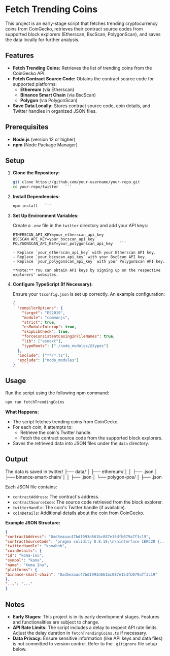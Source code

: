 # Fetch Trending Coins

This project is an early-stage script that fetches trending cryptocurrency coins from CoinGecko, retrieves their contract source codes from supported block explorers (Etherscan, BscScan, PolygonScan), and saves the data locally for further analysis.

## Features

- **Fetch Trending Coins:** Retrieves the list of trending coins from the CoinGecko API.
- **Fetch Contract Source Code:** Obtains the contract source code for supported platforms:
  - **Ethereum** (via Etherscan)
  - **Binance Smart Chain** (via BscScan)
  - **Polygon** (via PolygonScan)
- **Save Data Locally:** Stores contract source code, coin details, and Twitter handles in organized JSON files.

## Prerequisites

- **Node.js** (version 12 or higher)
- **npm** (Node Package Manager)

## Setup

1. **Clone the Repository:**
   ```bash
   git clone https://github.com/your-username/your-repo.git
   cd your-repo/twitter   ```

2. **Install Dependencies:**
   ```bash
   npm install   ```

3. **Set Up Environment Variables:**

   Create a `.env` file in the `twitter` directory and add your API keys:
   ```env
   ETHERSCAN_API_KEY=your_etherscan_api_key
   BSCSCAN_API_KEY=your_bscscan_api_key
   POLYGONSCAN_API_KEY=your_polygonscan_api_key   ```

   - Replace `your_etherscan_api_key` with your Etherscan API key.
   - Replace `your_bscscan_api_key` with your BscScan API key.
   - Replace `your_polygonscan_api_key` with your PolygonScan API key.

   **Note:** You can obtain API keys by signing up on the respective explorers' websites.

4. **Configure TypeScript (If Necessary):**

   Ensure your `tsconfig.json` is set up correctly. An example configuration:
   ```json:title=tsconfig.json
   {
     "compilerOptions": {
       "target": "ES2019",
       "module": "commonjs",
       "strict": true,
       "esModuleInterop": true,
       "skipLibCheck": true,
       "forceConsistentCasingInFileNames": true,
       "lib": ["esnext"],
       "typeRoots": ["./node_modules/@types"]
     },
     "include": ["**/*.ts"],
     "exclude": ["node_modules"]
   }   ```

## Usage

Run the script using the following npm command:
```bash
npm run fetchTrendingCoins
```

**What Happens:**

- The script fetches trending coins from CoinGecko.
- For each coin, it attempts to:
  - Retrieve the coin's Twitter handle.
  - Fetch the contract source code from the supported block explorers.
- Saves the retrieved data into JSON files under the `data` directory.

## Output

The data is saved in
twitter/
├── data/
│ ├── ethereum/
│ │ ├── <contractAddress>.json
│ ├── binance-smart-chain/
│ │ ├── <contractAddress>.json
│ └── polygon-pos/
│ ├── <contractAddress>.json


Each JSON file contains:

- `contractAddress`: The contract's address.
- `contractSourceCode`: The source code retrieved from the block explorer.
- `twitterHandle`: The coin's Twitter handle (if available).
- `coinDetails`: Additional details about the coin from CoinGecko.

**Example JSON Structure:**
```json
{
"contractAddress": "0xd5eaaac47bd1993d661bc087e15dfb079a7f3c19",
"contractSourceCode": "pragma solidity 0.8.18;\n\ninterface IERC20 {...}",
"twitterHandle": "komabnb",
"coinDetails": {
"id": "koma-inu",
"symbol": "koma",
"name": "Koma Inu",
"platforms": {
"binance-smart-chain": "0xd5eaaac47bd1993d661bc087e15dfb079a7f3c19"
},
"...": "..."
}
```

## Notes

- **Early Stages:** This project is in its early development stages. Features and functionalities are subject to change.
- **API Rate Limits:** The script includes a delay to respect API rate limits. Adjust the delay duration in `fetchTrendingCoins.ts` if necessary.
- **Data Privacy:** Ensure sensitive information (like API keys and data files) is not committed to version control. Refer to the `.gitignore` file setup below.